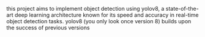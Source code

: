 this project aims to implement object detection using yolov8, a state-of-the-art deep learning architecture known for its speed and accuracy in real-time object detection tasks. yolov8 (you only look once version 8) builds upon the success of previous versions
